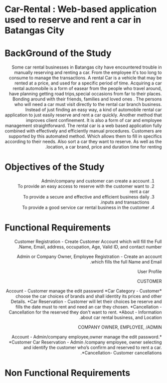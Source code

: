 #  Car-Rental : Web-based application used to reserve and rent a car in Batangas City


# BackGround of the Study

<div dir="rtl">
  

  
<space>Some car rental  businesses in Batangas city have encountered trouble in  manually  reserving and renting a car. From the employee it's too long to consume to manage the transactions. 
A  rental Car is  a vehicle that may be rented at a price, and used for a specific period of time.
Acquiring a car rental automobile is a  form of easear from the people who travel around, have planning getting road trips,special occasions from far to their places. Bonding around with their friends, families and loved  ones . The persons who will need a car must visit directly to the rental car branch business. Instead of just finding an easy way, a kind of automobile rental car application to just easily reserve and rent a car quickly. Another method that  improves client confinement. It is also a form of car and  employee management straightforward. 
<space>The rental car is a web based application fully combined with effectively and efficiently manual procedures. Customers are supported by this automated method. Which allows them to fill in specifics according to their needs. Also sort a car they want to reserve. As well as the location, a car brand, price and duration time for renting.


</div>




# Objectives of the Study

<div dir="rtl">
  
1. Admin/company and customer can create a account
2. To provide an easy access to reserve with the customer want to rent a car
3. To provide a secure and effective and efficient business daily inputs and transactions.
4. To provide a good service car rental business in the customer

  </div>








# Functional Requirements

 <div dir="rtl">
 
Customer Registration  - Create Customer Account which will fill the Full Name, Email, address, occupation, Age, Valid ID, and contact number.
   
Admin or Company Owner, Employee Registration - Create an account which fills the full Name and Email.
   
User Profile

CUSTOMER

*Account - Customer manage the edit password
*Car Category - Customer choose the car choices of brands and shall identity its prices and other Details. 
*Car Reservation - Customer will let their choices be reserve and fills the date must to rent and need an car they chosen. 
*Cancellation - Cancellation for the reserved they don't want to rent. 
*About - Information about car rental business, and Location.

COMPANY OWNER, EMPLOYEE, /ADMIN

*Account - Admin/company employee,owner manage the edit password.
*Customer Car Reservation  - Admin /company employee, owner selecting and identify the customer who’s confirm and reserved to rent a car.
*Cancellation- Customer cancellations.


   </DIV>
  
# Non Functional Requirements
















